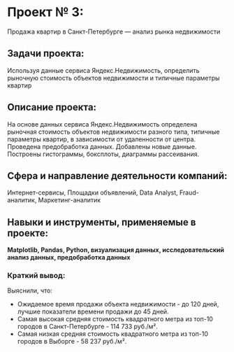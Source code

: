 # Проект № 3: 
Продажа квартир в Санкт-Петербурге — анализ рынка недвижимости

## Задачи проекта:
Используя данные сервиса Яндекс.Недвижимость, определить рыночную стоимость объектов недвижимости и типичные параметры квартир

## Описание проекта:
На основе данных сервиса Яндекс.Недвижимость определена рыночная стоимость
объектов недвижимости разного типа, типичные параметры квартир, в зависимости от
удаленности от центра. 
Проведена предобработка данных. Добавлены новые данные.
Построены гистограммы, боксплоты, диаграммы рассеивания.

## Сфера и направление деятельности компаний:
Интернет-сервисы, Площадки объявлений, Data Analyst, Fraud-аналитик, Маркетинг-аналитик

## Навыки и инструменты, применяемые в проекте:
**Matplotlib, Pandas, Python, визуализация данных, исследовательский анализ данных, предобработка данных**


### Краткий вывод:
Выяснили, что:
- Ожидаемое время продажи объекта недвижимости - до 120 дней, лучшие показатели времени продажи до 45 дней.
- Самая высокая средняя стоимость квадратного метра из топ-10 городов в Санкт-Петербурге - 114 733 руб./м².
- Самая низкая средняя стоимость квадратного метра из топ-10 городов в Выборге - 58 237 руб./м².
